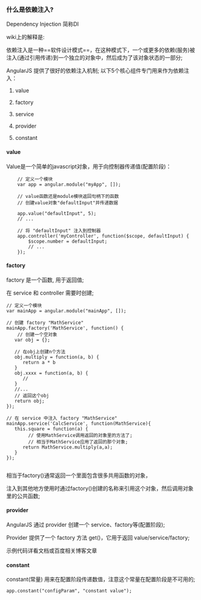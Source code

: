 
### 什么是依赖注入?

Dependency Injection 简称DI

wiki上的解释是: 

依赖注入是一种==软件设计模式==，在这种模式下，一个或更多的依赖(服务)被注入(通过引用传递)到一个独立的对象中，然后成为了该对象状态的一部分;

AngularJS 提供了很好的依赖注入机制; 以下5个核心组件专门用来作为依赖注入：

1. value

2. factory

3. service

4. provider

5. constant


#### value

Value是一个简单的javascript对象，用于向控制器传递值(配置阶段)：

```
    // 定义一个模块
    var app = angular.module("myApp", []);
    
    // value函数还是module模块返回句柄下的函数
    // 创建value对象"defaultInput"并传递数据
    
    app.value("defaultInput", 5);
    // ...
    
    // 将 "defaultInput" 注入到控制器
    app.controller('myController', function($scope, defaultInput) {
        $scope.number = defaultInput;
        // ...
    });

```

#### factory

factory 是一个函数, 用于返回值;

在 service 和 controller 需要时创建; 


```
// 定义一个模块
var mainApp = angular.module("mainApp", []);

// 创建 factory "MathService" 
mainApp.factory('MathService', function() {
    // 创建一个空对象
   var obj = {};
   
   // 在obj上创建n个方法
   obj.multiply = function(a, b) {
      return a * b
   }
   obj.xxxx = function(a, b) {
      //
   }
   //...
   // 返回这个obj
   return obj;
}); 

// 在 service 中注入 factory "MathService"
mainApp.service('CalcService', function(MathService){
   this.square = function(a) {
        // 使用MathService调用返回的对象里的方法了;
        // 相当于MathService应用了返回的那个对象;
      return MathService.multiply(a,a);
   }
});


```

相当于factory()通常返回一个里面包含很多共用函数的对象，

注入到其他地方使用时通过factory()创建的名称来引用这个对象，然后调用对象里的公共函数;


#### provider

AngularJS 通过 provider 创建一个 service、factory等(配置阶段);

Provider 提供了一个 factory 方法 get()，它用于返回 value/service/factory;

示例代码详看文档或百度相关博客文章


#### constant

constant(常量) 用来在配置阶段传递数值，注意这个常量在配置阶段是不可用的;

```
app.constant("configParam", "constant value");

```























